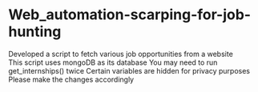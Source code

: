 # Web_automation-scarping-for-job-hunting
 Developed a script to fetch various job opportunities from a website </br>
 This script uses mongoDB as its database
 You may need to run get_internships() twice
 Certain variables are hidden for privacy purposes
 Please make the changes accordingly
